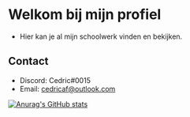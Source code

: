 # Welkom bij mijn profiel

* Hier kan je al mijn schoolwerk vinden en bekijken.

## Contact
* Discord: Cedric#0015
* Email: cedricaf@outlook.com

[![Anurag's GitHub stats](https://github-readme-stats.vercel.app/api?Cedricaf=anuraghazra)](https://github.com/anuraghazra/github-readme-stats)
